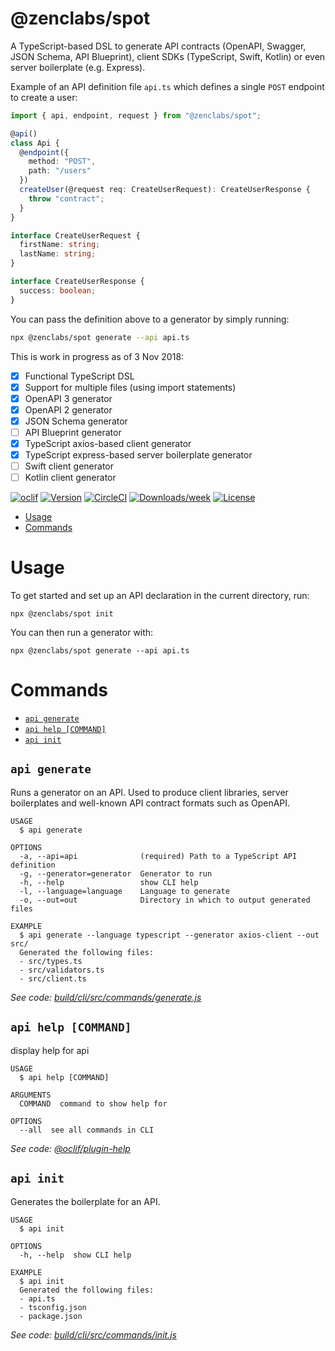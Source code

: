 @zenclabs/spot
===

A TypeScript-based DSL to generate API contracts (OpenAPI, Swagger, JSON Schema, API Blueprint), client SDKs (TypeScript, Swift, Kotlin) or even server boilerplate (e.g. Express).

Example of an API definition file `api.ts` which defines a single `POST` endpoint to create a user:
```typescript
import { api, endpoint, request } from "@zenclabs/spot";

@api()
class Api {
  @endpoint({
    method: "POST",
    path: "/users"
  })
  createUser(@request req: CreateUserRequest): CreateUserResponse {
    throw "contract";
  }
}

interface CreateUserRequest {
  firstName: string;
  lastName: string;
}

interface CreateUserResponse {
  success: boolean;
}
```

You can pass the definition above to a generator by simply running:
```sh
npx @zenclabs/spot generate --api api.ts
```

This is work in progress as of 3 Nov 2018:
- [x] Functional TypeScript DSL
- [x] Support for multiple files (using import statements)
- [x] OpenAPI 3 generator
- [x] OpenAPI 2 generator
- [x] JSON Schema generator
- [ ] API Blueprint generator
- [x] TypeScript axios-based client generator
- [x] TypeScript express-based server boilerplate generator
- [ ] Swift client generator
- [ ] Kotlin client generator

[![oclif](https://img.shields.io/badge/cli-oclif-brightgreen.svg)](https://oclif.io)
[![Version](https://img.shields.io/npm/v/@zenclabs/spot.svg)](https://npmjs.org/package/@zenclabs/spot)
[![CircleCI](https://circleci.com/gh/zenclabs/spot/tree/master.svg?style=shield)](https://circleci.com/gh/zenclabs/spot/tree/master)
[![Downloads/week](https://img.shields.io/npm/dw/@zenclabs/spot.svg)](https://npmjs.org/package/@zenclabs/spot)
[![License](https://img.shields.io/npm/l/@zenclabs/spot.svg)](https://github.com/zenclabs/spot/blob/master/package.json)

<!-- toc -->
* [Usage](#usage)
* [Commands](#commands)
<!-- tocstop -->
# Usage

To get started and set up an API declaration in the current directory, run:
```
npx @zenclabs/spot init
```

You can then run a generator with:
```
npx @zenclabs/spot generate --api api.ts
```

# Commands
<!-- commands -->
* [`api generate`](#api-generate)
* [`api help [COMMAND]`](#api-help-command)
* [`api init`](#api-init)

## `api generate`

Runs a generator on an API. Used to produce client libraries, server boilerplates and well-known API contract formats such as OpenAPI.

```
USAGE
  $ api generate

OPTIONS
  -a, --api=api              (required) Path to a TypeScript API definition
  -g, --generator=generator  Generator to run
  -h, --help                 show CLI help
  -l, --language=language    Language to generate
  -o, --out=out              Directory in which to output generated files

EXAMPLE
  $ api generate --language typescript --generator axios-client --out src/
  Generated the following files:
  - src/types.ts
  - src/validators.ts
  - src/client.ts
```

_See code: [build/cli/src/commands/generate.js](https://github.com/zenclabs/spot/blob/v0.1.22/build/cli/src/commands/generate.js)_

## `api help [COMMAND]`

display help for api

```
USAGE
  $ api help [COMMAND]

ARGUMENTS
  COMMAND  command to show help for

OPTIONS
  --all  see all commands in CLI
```

_See code: [@oclif/plugin-help](https://github.com/oclif/plugin-help/blob/v2.1.3/src/commands/help.ts)_

## `api init`

Generates the boilerplate for an API.

```
USAGE
  $ api init

OPTIONS
  -h, --help  show CLI help

EXAMPLE
  $ api init
  Generated the following files:
  - api.ts
  - tsconfig.json
  - package.json
```

_See code: [build/cli/src/commands/init.js](https://github.com/zenclabs/spot/blob/v0.1.22/build/cli/src/commands/init.js)_
<!-- commandsstop -->
